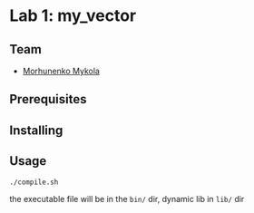 # Lab 1: my_vector

## Team

 - [Morhunenko Mykola](https://github.com/Myralllka)

## Prerequisites

## Installing

## Usage

```
./compile.sh
```
the executable file will be in the `bin/` dir, dynamic lib in `lib/` dir
